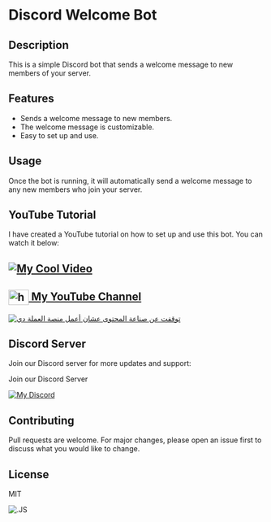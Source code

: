 # Discord Welcome Bot

## Description
This is a simple Discord bot that sends a welcome message to new members of your server.

## Features
- Sends a welcome message to new members.
- The welcome message is customizable.
- Easy to set up and use.

## Usage
Once the bot is running, it will automatically send a welcome message to any new members who join your server.

## YouTube Tutorial

I have created a YouTube tutorial on how to set up and use this bot. You can watch it below:

## [![My Cool Video](http://img.youtube.com/vi/xPg_J4-zQrY/0.jpg)](http://www.youtube.com/watch?v=xPg_J4-zQrY "My Cool Video")

<h2>
  <a href="https://www.youtube.com/c/exatube" target="_blank">
    <img align="center" src="https://raw.githubusercontent.com/rahuldkjain/github-profile-readme-generator/master/src/images/icons/Social/youtube.svg" alt="https://youtube.com/exatube" height="30" width="40" />
  My YouTube Channel</a>
</h2>

<!-- BEGIN YOUTUBE-CARDS -->
[![توقفت عن صناعة المحتوى عشان أعمل منصة العملة دي](https://ytcards.demolab.com/?id=kk1ta5A3nlU&title=%D8%AA%D9%88%D9%82%D9%81%D8%AA+%D8%B9%D9%86+%D8%B5%D9%86%D8%A7%D8%B9%D8%A9+%D8%A7%D9%84%D9%85%D8%AD%D8%AA%D9%88%D9%89+%D8%B9%D8%B4%D8%A7%D9%86+%D8%A3%D8%B9%D9%85%D9%84+%D9%85%D9%86%D8%B5%D8%A9+%D8%A7%D9%84%D8%B9%D9%85%D9%84%D8%A9+%D8%AF%D9%8A&lang=en&timestamp=1741257307&background_color=%230d1117&title_color=%23ffffff&stats_color=%23dedede&max_title_lines=1&width=250&border_radius=5 "توقفت عن صناعة المحتوى عشان أعمل منصة العملة دي")](https://www.youtube.com/watch?v=kk1ta5A3nlU)
<!-- END YOUTUBE-CARDS -->

## Discord Server
Join our Discord server for more updates and support:

Join our Discord Server

[![My Discord](https://discord-readme-badge-mu.vercel.app/api?id=635933198035058700)](https://discord.gg/ejYNZwDVHH)

## Contributing
Pull requests are welcome. For major changes, please open an issue first to discuss what you would like to change.

## License
MIT


![.JS](https://media.licdn.com/dms/image/D4D22AQH56aIWLXAcsA/feedshare-shrink_800/0/1693577829454?e=1700092800&v=beta&t=wm8kFfVgJ-LLNHk_9PlelE6TmwTZ68-bCj_v057AoOc)
